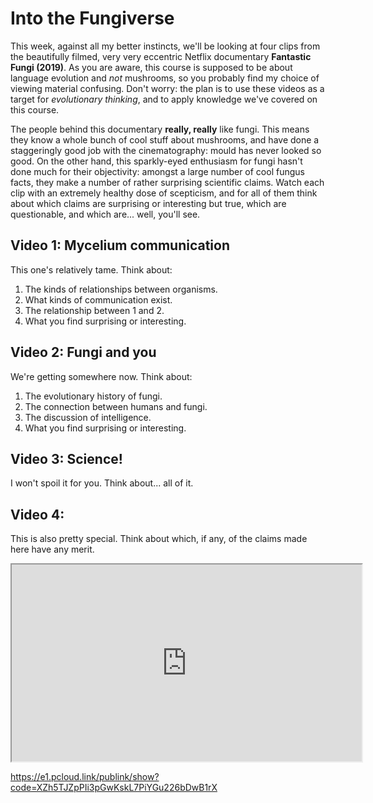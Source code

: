 # Into the Fungiverse

This week, against all my better instincts, we'll be looking at four clips from the beautifully filmed, very very eccentric Netflix documentary **Fantastic Fungi (2019)**. As you are aware, this course is supposed to be about language evolution and *not* mushrooms, so you probably find my choice of viewing material confusing. Don't worry: the plan is to use these videos as a target for *evolutionary thinking*, and to apply knowledge we've covered on this course.

The people behind this documentary **really, really** like fungi. This means they know a whole bunch of cool stuff about mushrooms, and have done a staggeringly good job with the cinematography: mould has never looked so good. On the other hand, this sparkly-eyed enthusiasm for fungi hasn't done much for their objectivity: amongst a large number of cool fungus facts, they make a number of rather surprising scientific claims. Watch each clip with an extremely healthy dose of scepticism, and for all of them think about which claims are surprising or interesting but true, which are questionable, and which are... well, you'll see.

## Video 1: Mycelium communication
This one's relatively tame. Think about:
1. The kinds of relationships between organisms.
2. What kinds of communication exist.
3. The relationship between 1 and 2.
4. What you find surprising or interesting.

## Video 2: Fungi and **you**
We're getting somewhere now. Think about:
1. The evolutionary history of fungi.
2. The connection between humans and fungi.
3. The discussion of intelligence.
4. What you find surprising or interesting.

## Video 3: Science!
I won't spoil it for you. Think about... all of it.

## Video 4: 
This is also pretty special. Think about which, if any, of the claims made here have any merit.

<iframe width="560" height="315" src="https://e1.pcloud.link/publink/show?code=XZh5TJZpPIi3pGwKskL7PiYGu226bDwB1rX" allowfullscreen></iframe>

https://e1.pcloud.link/publink/show?code=XZh5TJZpPIi3pGwKskL7PiYGu226bDwB1rX



